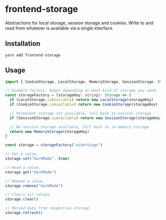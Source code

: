 # frontend-storage

Abstractions for local storage, session storage and cookies. Write to and read from whatever is available via a single interface.

## Installation

`yarn add frontend-storage`

## Usage

```typescript
import { CookieStorage, LocalStorage, MemoryStorage, SessionStorage, Storage } from "frontend-storage"

// Example factory. Adapt depending on what kind of storage you need.
const storageFactory = (storageKey: string): Storage => {
  if (LocalStorage.isAvailable) return new LocalStorage(storageKey)
  if (CookieStorage.isAvailable) return new CookieStorage(storageKey)

  // Permanent storage not available, fall back to session storage
  if (SessionStorage.isAvailable) return new SessionStorage(storageKey)

  // No session storage available, fall back to in-memory storage
  return new MemoryStorage(storageKey)
}

const storage = storageFactory("uiSettings")

// Set a value.
storage.set("darkMode", true)

// Read a value.
storage.get("darkMode")

// Remove a value.
storage.remove("darkMode")

// Clears all values.
storage.clear()

// Reread data from respective storage.
storage.refresh()
```
